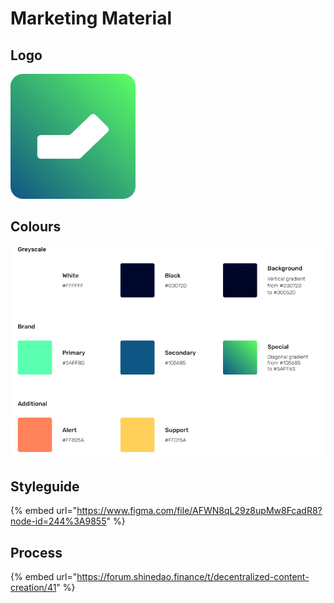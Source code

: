 # Marketing Material

## Logo

![](<../.gitbook/assets/Logo v1.png>)

## **Colours**

![](../.gitbook/assets/Colours.png)

## Styleguide

{% embed url="https://www.figma.com/file/AFWN8qL29z8upMw8FcadR8?node-id=244%3A9855" %}

## Process

{% embed url="https://forum.shinedao.finance/t/decentralized-content-creation/41" %}

